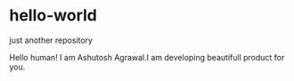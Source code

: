 # hello-world
just another repository


Hello human!
I am Ashutosh Agrawal.I am developing beautifull product for you.
